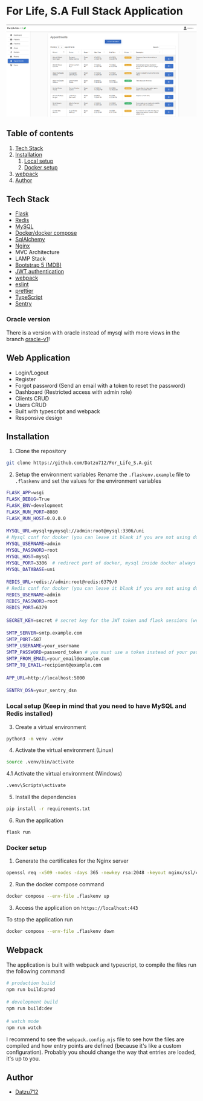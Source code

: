 [//]: # (el contexto de este repo era para un proyecto de la uni, segundo cuatri XD)
# For Life, S.A Full Stack Application

![Application preview](/app/static/img/preview.png)

## Table of contents
1. [Tech Stack](#tech-stack)
2. [Installation](#installation)
    1. [Local setup](#local-setup)
    2. [Docker setup](#docker-setup)
3. [webpack](#webpack)
4. [Author](#author)

## Tech Stack
- [Flask](https://flask.palletsprojects.com/en/3.0.x/)
- [Redis](https://redis.io/es/)
- [MySQL](https://www.mysql.com/)
- [Docker/docker compose](https://www.docker.com/)
- [SqlAlchemy](https://www.sqlalchemy.org/)
- [Nginx](https://nginx.org/en/)
- MVC Architecture
- LAMP Stack
- [Bootstrap 5 (MDB)](https://mdbootstrap.com/)
- [JWT authentication](https://jwt.io/)
- [webpack](https://webpack.js.org/)
- [eslint](https://eslint.org/)
- [prettier](https://prettier.io/)
- [TypeScript](https://www.typescriptlang.org/)
- [Sentry](https://sentry.io/welcome/)

### Oracle version
There is a version with oracle instead of mysql with more views in the branch [oracle-v1](https://github.com/Datzu712/flask-fullstack-template/tree/oracle-v1)!


## Web Application
- Login/Logout
- Register
- Forgot password (Send an email with a token to reset the password)
- Dashboard (Restricted access with admin role)
- Clients CRUD
- Users CRUD
- Built with typescript and webpack
- Responsive design

## Installation
1. Clone the repository
```bash
git clone https://github.com/Datzu712/For_Life_S.A.git
```

2. Setup the environment variables
Rename the `.flaskenv.example` file to `.flaskenv` and set the values for the environment variables
```bash
FLASK_APP=wsgi
FLASK_DEBUG=True
FLASK_ENV=development
FLASK_RUN_PORT=8080
FLASK_RUN_HOST=0.0.0.0

MYSQL_URL=mysql+pymysql://admin:root@mysql:3306/uni
# Mysql conf for docker (you can leave it blank if you are not using docker)
MYSQL_USERNAME=admin
MYSQL_PASSWORD=root
MYSQL_HOST=mysql
MYSQL_PORT=3306  # redirect port of docker, mysql inside docker always would be 3306
MYSQL_DATABASE=uni

REDIS_URL=redis://admin:root@redis:6379/0
# Redis conf for docker (you can leave it blank if you are not using docker)
REDIS_USERNAME=admin
REDIS_PASSWORD=root
REDIS_PORT=6379

SECRET_KEY=secret # secret key for the JWT token and flask sessions (we recommend to use different secrets for both)

SMTP_SERVER=smtp.example.com
SMTP_PORT=587
SMTP_USERNAME=your_username
SMTP_PASSWORD=password_token # you must use a token instead of your password
SMTP_FROM_EMAIL=your_email@example.com
SMTP_TO_EMAIL=recipient@example.com

APP_URL=http://localhost:5000

SENTRY_DSN=your_sentry_dsn

```

### Local setup (Keep in mind that you need to have MySQL and Redis installed)

3. Create a virtual environment
```bash
python3 -m venv .venv
```

4. Activate the virtual environment (Linux)
```bash
source .venv/bin/activate
```

4.1 Activate the virtual environment (Windows)
```bash
.venv\Scripts\activate
```

5. Install the dependencies
```bash
pip install -r requirements.txt
```

6. Run the application
```bash
flask run
```

### Docker setup
1. Generate the certificates for the Nginx server
```bash
openssl req -x509 -nodes -days 365 -newkey rsa:2048 -keyout nginx/ssl/cert.key -out nginx/ssl/cert.crt
```
2. Run the docker compose command
```bash
docker compose --env-file .flaskenv up
```

3. Access the application on `https://localhost:443`

To stop the application run
```bash
docker compose --env-file .flaskenv down
```

## Webpack
The application is built with webpack and typescript, to compile the files run the following command
```bash
# production build
npm run build:prod

# development build
npm run build:dev

# watch mode
npm run watch
```

I recommend to see the `webpack.config.mjs` file to see how the files are compiled and how entry points are defined (because it's like a custom configuration). Probably you should change the way that entries are loaded, it's up to you.

## Author
- [Datzu712](https://github.com/Datzu712/)
